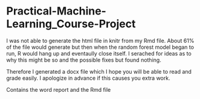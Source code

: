 # Practical-Machine-Learning_Course-Project
I was not able to generate the html file in knitr from my Rmd file. About 61% of the file would generate but then when the random forest model began to run, R would hang up and eventaully close itself. I serached for ideas as to why this might be so and the possible fixes but found nothing. 

Therefore I generated a docx file which I hope you will be able to read and grade easily. I apologize in advance if this causes you extra work.

Contains the word report and the Rmd file
